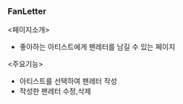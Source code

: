 ### FanLetter

<페이지소개>
- 좋아하는 아티스트에게 팬레터를 남길 수 있는 페이지

<주요기능>
- 아티스트를 선택하여 팬레터 작성
- 작성한 팬레터 수정,삭제 

